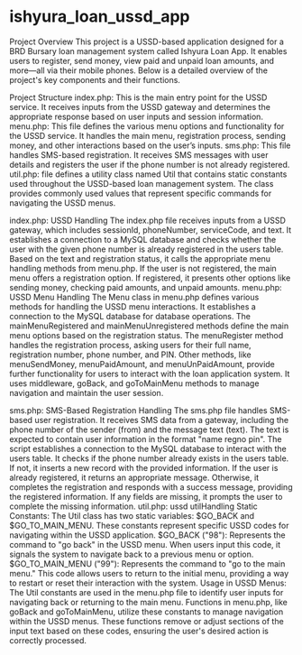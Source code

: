 # ishyura_loan_ussd_app
Project Overview
This project is a USSD-based application designed for a BRD Bursary loan management system called Ishyura Loan App. It enables users to register, send money, view paid and unpaid loan amounts, and more—all via their mobile phones. Below is a detailed overview of the project's key components and their functions.

Project Structure
index.php: This is the main entry point for the USSD service. It receives inputs from the USSD gateway and determines the appropriate response based on user inputs and session information.
menu.php: This file defines the various menu options and functionality for the USSD service. It handles the main menu, registration process, sending money, and other interactions based on the user’s inputs.
sms.php: This file handles SMS-based registration. It receives SMS messages with user details and registers the user if the phone number is not already registered.
util.php: file defines a utility class named Util that contains static constants used throughout the USSD-based loan management system. The class provides commonly used values that represent specific commands for navigating the USSD menus.

index.php: USSD Handling
The index.php file receives inputs from a USSD gateway, which includes sessionId, phoneNumber, serviceCode, and text.
It establishes a connection to a MySQL database and checks whether the user with the given phone number is already registered in the users table.
Based on the text and registration status, it calls the appropriate menu handling methods from menu.php.
If the user is not registered, the main menu offers a registration option. If registered, it presents other options like sending money, checking paid amounts, and unpaid amounts.
menu.php: USSD Menu Handling
The Menu class in menu.php defines various methods for handling the USSD menu interactions.
It establishes a connection to the MySQL database for database operations.
The mainMenuRegistered and mainMenuUnregistered methods define the main menu options based on the registration status.
The menuRegister method handles the registration process, asking users for their full name, registration number, phone number, and PIN.
Other methods, like menuSendMoney, menuPaidAmount, and menuUnPaidAmount, provide further functionality for users to interact with the loan application system.
It uses middleware, goBack, and goToMainMenu methods to manage navigation and maintain the user session.

sms.php: SMS-Based Registration Handling
The sms.php file handles SMS-based user registration.
It receives SMS data from a gateway, including the phone number of the sender (from) and the message text (text).
The text is expected to contain user information in the format "name regno pin".
The script establishes a connection to the MySQL database to interact with the users table.
It checks if the phone number already exists in the users table. If not, it inserts a new record with the provided information.
If the user is already registered, it returns an appropriate message. Otherwise, it completes the registration and responds with a success message, providing the registered information.
If any fields are missing, it prompts the user to complete the missing information.
util.php: ussd utilHandling
Static Constants:
The Util class has two static variables: $GO_BACK and $GO_TO_MAIN_MENU.
These constants represent specific USSD codes for navigating within the USSD application.
$GO_BACK ("98"): Represents the command to "go back" in the USSD menu. When users input this code, it signals the system to navigate back to a previous menu or option.
$GO_TO_MAIN_MENU ("99"): Represents the command to "go to the main menu." This code allows users to return to the initial menu, providing a way to restart or reset their interaction with the system.
Usage in USSD Menus:
The Util constants are used in the menu.php file to identify user inputs for navigating back or returning to the main menu.
Functions in menu.php, like goBack and goToMainMenu, utilize these constants to manage navigation within the USSD menus. These functions remove or adjust sections of the input text based on these codes, ensuring the user's desired action is correctly processed.
